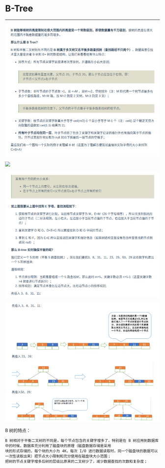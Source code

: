 # B-Tree

---

![](photo/070504.png)

![](https://spongecaptain.cool/images/img_mysql/image-20200710225502624.png)

![](photo/070505.png)

![](photo/070506.png)

B 树的特点：

    B 树相对于平衡二叉树的不同是，每个节点包含的关键字增多了，特别是在 B 树应用到数据库中的时候，数据库充分利用了磁盘块的原理（磁盘数据存储是采用
    块的形式存储的，每个块的大小为 4K，每次 I/O 进行数据读取时，同一个磁盘块的数据可以一次性读取出来）把节点大小限制和充分使用在磁盘块大小范围；
    把树的节点关键字增多后树的层级比原来的二叉树少了，减少数据查找的次数和复杂度；